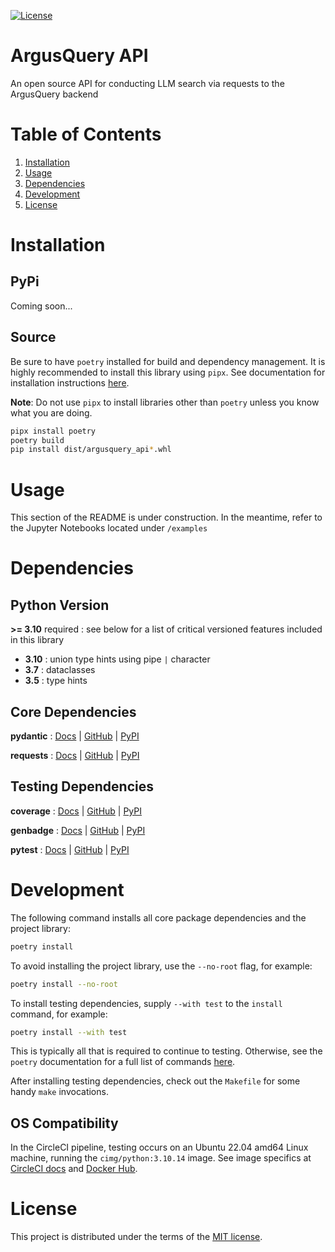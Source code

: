 [![License](https://img.shields.io/badge/license-MIT-blue
)](https://gitlab.com/argusquery/api/-/blob/main/LICENSE)

# ArgusQuery API
An open source API for conducting LLM search via requests to the ArgusQuery backend

# Table of Contents
1. [Installation](#installation)
2. [Usage](#usage)
3. [Dependencies](#dependencies)
4. [Development](#development)
5. [License](#license)

<a name="installation"></a>

# Installation

## PyPi

Coming soon...

## Source

Be sure to have `poetry` installed for build and dependency management. It is highly recommended to install this library using `pipx`. See documentation for installation instructions [here](https://pipx.pypa.io/stable/installation/).

**Note**: Do not use `pipx` to install libraries other than `poetry` unless you know what you are doing.

```bash
pipx install poetry
poetry build
pip install dist/argusquery_api*.whl
```

<a name="usage"></a>

# Usage

This section of the README is under construction. In the meantime, refer to the Jupyter Notebooks located under `/examples`

<a name="dependencies"></a>

# Dependencies

## Python Version
**>= 3.10** required : see below for a list of critical versioned features included in this library
- **3.10** : union type hints using pipe `|` character
- **3.7** : dataclasses
- **3.5** : type hints

## Core Dependencies

**pydantic** : [Docs](https://docs.pydantic.dev/latest/) | [GitHub](https://github.com/pydantic/pydantic) | [PyPI](https://pypi.org/project/pydantic/)

**requests** : [Docs](https://requests.readthedocs.io/en/latest/) | [GitHub](https://github.com/psf/requests) | [PyPI](https://pypi.org/project/requests/)

## Testing Dependencies

**coverage** : [Docs](https://coverage.readthedocs.io/en/latest/) |  [GitHub](https://github.com/nedbat/coveragepy) | [PyPI](https://pypi.org/project/coverage/)

**genbadge** : [Docs](https://smarie.github.io/python-genbadge/) | [GitHub](https://github.com/smarie/python-genbadge) | [PyPI](https://pypi.python.org/pypi/genbadge/)

**pytest** : [Docs](https://docs.pytest.org/en/stable/contents.html) | [GitHub](https://github.com/pytest-dev/pytest/) | [PyPI](https://pypi.org/project/pytest/)

<a name="development"></a>

# Development
The following command installs all core package dependencies and the project library:
```bash
poetry install
```
To avoid installing the project library, use the `--no-root` flag, for example:
```bash
poetry install --no-root
```
To install testing dependencies, supply `--with test` to the `install` command, for example:
```bash
poetry install --with test
```
This is typically all that is required to continue to testing. Otherwise, see the `poetry` documentation for a full list of commands [here](https://python-poetry.org/docs/).

After installing testing dependencies, check out the `Makefile` for some handy `make` invocations.

## OS Compatibility

In the CircleCI pipeline, testing occurs on an Ubuntu 22.04 amd64 Linux machine, running the `cimg/python:3.10.14` image. See image specifics at [CircleCI docs](https://circleci.com/developer/images/image/cimg/python) and [Docker Hub](https://hub.docker.com/r/cimg/python).

<a name="license"></a>

# License
This project is distributed under the terms of the [MIT license](https://gitlab.com/argusquery/api/-/blob/main/LICENSE).
